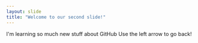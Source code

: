 ```yaml
---
layout: slide
title: "Welcome to our second slide!"
---
```

I'm learning so much new stuff about GitHub
Use the left arrow to go back!
